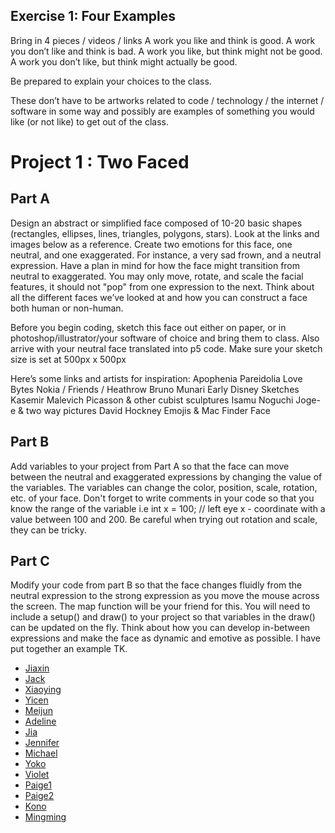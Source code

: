 
## Exercise 1: Four Examples
Bring in 4 pieces / videos / links
A work you like and think is good.
A work you don’t like and think is bad.
A work you like, but think might not be good.
A work you don’t like, but think might actually be good.

Be prepared to explain your choices to the class.

These don’t have to be artworks related to code / technology / the internet / software in some way and possibly are examples of something you would like (or not like) to get out of the class.


# Project 1 : Two Faced
## Part A
Design an abstract or simplified face composed of 10-20 basic shapes (rectangles, ellipses, lines, triangles, polygons, stars). Look at the links and images below as a reference. Create two emotions for this face, one neutral, and one exaggerated. For instance, a very sad frown, and a neutral expression. Have a plan in mind for how the face might transition from neutral to exaggerated. You may only move, rotate, and scale the facial features, it should not "pop" from one expression to the next. Think about all the different faces we’ve looked at and how you can construct a face both human or non-human.

Before you begin coding, sketch this face out either on paper, or in photoshop/illustrator/your software of choice and bring them to class. Also arrive with your neutral face translated into p5 code. Make sure your sketch size is set at 500px x 500px

Here’s some links and artists for inspiration:
Apophenia
Pareidolia
Love Bytes
Nokia / Friends / Heathrow
Bruno Munari
Early Disney Sketches
Kasemir Malevich
Picasson & other cubist sculptures
Isamu Noguchi
Joge-e & two way pictures
David Hockney
Emojis & Mac Finder Face


## Part B
Add variables to your project from Part A so that the face can move between the neutral and exaggerated expressions by changing the value of the variables. The variables can change the color, position, scale, rotation, etc. of your face. Don't forget to write comments in your code so that you know the range of the variable i.e int x = 100; // left eye x - coordinate with a value between 100 and 200. Be careful when trying out rotation and scale, they can be tricky.


## Part C
Modify your code from part B so that the face changes fluidly from the neutral expression to the strong expression as you move the mouse across the screen. The map function will be your friend for this. You will need to include a setup() and draw() to your project so that variables in the draw() can be updated on the fly. Think about how you can develop in-between expressions and make the face as dynamic and emotive as possible. I have put together an example TK.


* [Jiaxin](https://editor.p5js.org/dangotkmn/sketches/_MoYCtwl1)
* [Jack](https://editor.p5js.org/Jmitchmoore/sketches/zyYPg6UIG)
* [Xiaoying](https://editor.p5js.org/dingdingxy/sketches/YbOD8W7xK)
* [Yicen](https://editor.p5js.org/Yicen/sketches/TVCqfWEQs)
* [Meijun](https://editor.p5js.org/may0626/sketches/8-Hexlafh)
* [Adeline](https://editor.p5js.org/qcao/sketches/BmV9Op_uU)
* [Jia](https://editor.p5js.org/Dengasese/sketches/yXb2Q29vG)
* [Jennifer](https://editor.p5js.org/jenniferbahng/sketches/rAkULjgrF)
* [Michael](https://editor.p5js.org/lhzgogo123/sketches/3jjwUVN3I)
* [Yoko](https://editor.p5js.org/yoko_yin/sketches/0cuGp5dYk)
* [Violet](https://editor.p5js.org/vhuff/sketches/QD1u_Xliv)
* [Paige1](https://editor.p5js.org/psellers1/sketches/CdwxxquTN)
* [Paige2](https://editor.p5js.org/psellers1/sketches/Bozz6v0MN)
* [Kono](https://editor.p5js.org/Konosuke/sketches/vyX6njUdS)
* [Mingming](https://editor.p5js.org/mzheng@inside.artcenter.edu/sketches/AqR6O7JLt)








